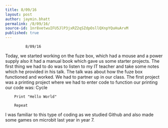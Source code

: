 ```yaml
---
title: 8/09/16
layout: post
author: jaymin.bhatt
permalink: /8/09/16/
source-id: 1nr8xetwuIFU5JlP3jxRZ2qSZdpOsllQXnpYQuHuArvM
published: true
---
```

             8/09/16 

Today, we started working on the fuze box, which had a mouse and a power supply also it had a manual book which gave us some starter projects. The first thing we had to do was to listen to my IT teacher and take some notes which he provided in his talk. The talk was about how the fuze box functioned and worked. We had to partner up in our class. The first project was a printing project where we had to enter code to function our printing our code was: Cycle

        Print "Hello World" 

        Repeat  

I was familiar to this type of coding as we studied Github and also made some games on microbit last year in year 7. 

